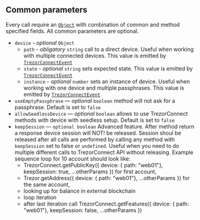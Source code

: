 ## Common parameters
Every call require an [`Object`](https://developer.mozilla.org/en-US/docs/Web/JavaScript/Reference/Global_Objects/Object) with combination of common and method specified fields.
All common parameters are optional.

* `device` - *optional* `Object`
    - `path` - *obligatory* `string` call to a direct device. Useful when working with multiple connected devices. This value is emitted by [`TrezorConnectEvent`](../events.md)
    - `state` - *optional* `string` sets expected state. This value is emitted by [`TrezorConnectEvent`](../events.md)
    - `instance` - *optional* `number` sets an instance of device. Useful when working with one device and multiple passphrases. This value is emitted by [`TrezorConnectEvent`](../events.md)
* `useEmptyPassphrase` — *optional* `boolean` method will not ask for a passphrase. Default is set to `false`
* `allowSeedlessDevice` — *optional* `boolean` allows to use TrezorConnect methods with device with seedless setup. Default is set to `false`
* `keepSession` — `optional boolean` Advanced feature. After method return a response device session will NOT! be released. Session shoul be released after all calls are performed by calling any method with `keepSession` set to false or `undefined`. Useful when you need to do multiple different calls to TrezorConnect API without releasing. Example sequence loop for 10 account should look like: 
    - TrezorConnect.getPublicKey({ device: { path: "web01"}, keepSession: true, ...otherParams }) for first account,
    - Trezor.getAddress({ device: { path: "web01"}, ...otherParams }) for the same account,
    - looking up for balance in external blockchain
    - loop iteration
    - after last iteration call TrezorConnect.getFeatures({ device: { path: "web01"}, keepSession: false, ...otherParams })
